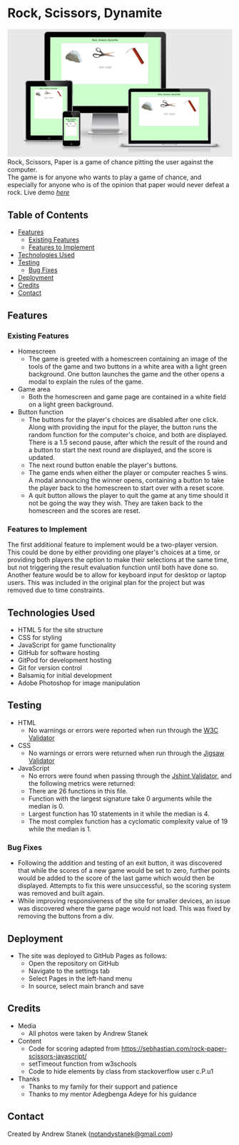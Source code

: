 # Rock, Scissors, Dynamite

![Responsive view mockup](assets/images/rock_scissors_responsive.png)
Rock, Scissors, Paper is a game of chance pitting the user against the computer.  
The game is for anyone who wants to play a game of chance, and especially for anyone who is of the opinion that paper would never defeat a rock.
Live demo [_here_](https://notandy82.github.io/project-portfolio-2/)

## Table of Contents
* [Features](#features)
  * [Existing Features](#existing-features)
  * [Features to Implement](#features-to-implement)
* [Technologies Used](#technologies-used)
* [Testing](#testing)
  * [Bug Fixes](#bug-fixes)
* [Deployment](#deployment)
* [Credits](#credits)
* [Contact](#contact)

## Features


### Existing Features
- Homescreen
  - The game is greeted with a homescreen containing an image of the tools of the game and two buttons in a white area with a light green background.  One button launches the game and the other opens a modal to explain the rules of the game.
- Game area
  - Both the homescreen and game page are contained in a white field on a light green background.
- Button function
  - The buttons for the player's choices are disabled after one click.  Along with providing the input for the player, the button runs the random function for the computer's choice, and both are displayed. There is a 1.5 second pause, after which the result of the round and a button to start the next round are displayed, and the score is updated.
  - The next round button enable the player's buttons.
  - The game ends when either the player or computer reaches 5 wins.  A modal announcing the winner opens, containing a button to take the player back to the homescreen to start over with a reset score.
  - A quit button allows the player to quit the game at any time should it not be going the way they wish. They are taken back to the homescreen and the scores are reset.


### Features to Implement
The first additional feature to implement would be a two-player version. This could be done by either providing one player's choices at a time, or providing both players the option to make their selections at the same time, but not triggering the result evaluation function until both have done so. Another feature would be to allow for keyboard input for desktop or laptop users. This was included in the original plan for the project but was removed due to time constraints.

## Technologies Used
- HTML 5 for the site structure
- CSS for styling
- JavaScript for game functionality
- GitHub for software hosting
- GitPod for development hosting
- Git for version control
- Balsamiq for initial development
- Adobe Photoshop for image manipulation

## Testing
- HTML
  - No warnings or errors were reported when run through the [W3C Validator](https://validator.w3.org/nu/?doc=https%3A%2F%2Fnotandy82.github.io%2Fproject-portfolio-2%2F)
- CSS
  - No warnings or errors were returned when run through the [Jigsaw Validator](https://jigsaw.w3.org/css-validator/validator?uri=https%3A%2F%2Fnotandy82.github.io%2Fproject-portfolio-2%2F&profile=css3svg&usermedium=all&warning=1&vextwarning=&lang=en)
- JavaScript
  - No errors were found when passing through the [Jshint Validator](https://jshint.com/), and the following metrics were returned:
   - There are 26 functions in this file.
   - Function with the largest signature take 0 arguments while the median is 0.
   - Largest function has 10 statements in it while the median is 4.
   - The most complex function has a cyclomatic complexity value of 19 while the median is 1.
### Bug Fixes
- Following the addition and testing of an exit button, it was discovered that while the scores of a new game would be set to zero, further points would be added to the score of the last game which would then be displayed.  Attempts to fix this were unsuccessful, so the scoring system was removed and built again.
- While improving responsiveness of the site for smaller devices, an issue was discovered where the game page would not load.  This was fixed by removing the buttons from a div.


## Deployment
- The site was deployed to GitHub Pages as follows:
  - Open the repository on GitHub
  - Navigate to the settings tab
  - Select Pages in the left-hand menu
  - In source, select main branch and save

## Credits
- Media
  - All photos were taken by Andrew Stanek
- Content
  - Code for scoring adapted from https://sebhastian.com/rock-paper-scissors-javascript/
  - setTimeout function from w3schools
  - Code to hide elements by class from stackoverflow user c.P.u1
- Thanks
  - Thanks to my family for their support and patience
  - Thanks to my mentor Adegbenga Adeye for his guidance

## Contact
Created by Andrew Stanek (notandystanek@gmail.com)
